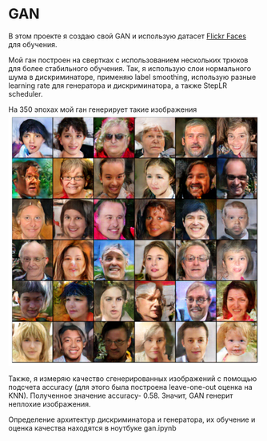 # GAN

В этом проекте я создаю свой GAN и использую датасет [Flickr Faces](https://www.kaggle.com/imcr00z/flickr-faces-70k-thumbnails-128x128) для обучения. 

Мой ган построен на свертках с использованием нескольких трюков для более стабильного обучения. Так, я использую слои нормального шума в дискриминаторе, применяю label smoothing, использую разные learning rate для генератора и дискриминатора, а также StepLR scheduler.  


На 350 эпохах мой ган генерирует такие изображения
![alt text](gan_result.png) 


Также, я измеряю качество сгенерированных изображений с помощью подсчета accuracy (для этого была построена leave-one-out оценка на KNN). Полученное значение accuracy- 0.58. Значит, GAN генерит неплохие изображения. 

Определение архитектур дискриминатора и генератора, их обучение и оценка качества находятся в ноутбуке gan.ipynb
